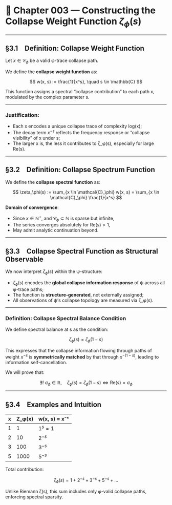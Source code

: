 # 📘 Chapter 003 — Constructing the Collapse Weight Function $\zeta_\phi(s)$

---

## §3.1 Definition: Collapse Weight Function

Let $x \in \mathcal{C}_\phi$ be a valid φ-trace collapse path.

We define the **collapse weight function** as:

$$
w(x, s) := \frac{1}{x^s}, \quad s \in \mathbb{C}
$$

This function assigns a spectral “collapse contribution” to each path x, modulated by the complex parameter s.

---

### Justification:

* Each x encodes a unique collapse trace of complexity log(x);
* The decay term $x^{-s}$ reflects the frequency response or “collapse visibility” of x under s;
* The larger x is, the less it contributes to ζ\_φ(s), especially for large Re(s).

---

## §3.2 Definition: Collapse Spectrum Function

We define the **collapse spectral function** as:

$$
\zeta_\phi(s) := \sum_{x \in \mathcal{C}_\phi} w(x, s) = \sum_{x \in \mathcal{C}_\phi} \frac{1}{x^s}
$$

**Domain of convergence**:

* Since $x \in \mathbb{N}^+$, and $\mathcal{C}_\phi \subset \mathbb{N}$ is sparse but infinite,
* The series converges absolutely for $\mathrm{Re}(s) > 1$,
* May admit analytic continuation beyond.

---

## §3.3 Collapse Spectral Function as Structural Observable

We now interpret $\zeta_\phi(s)$ within the ψ-structure:

* $\zeta_\phi(s)$ encodes the **global collapse information response** of ψ across all φ-trace paths;
* The function is **structure-generated**, not externally assigned;
* All observations of ψ’s collapse topology are measured via ζ\_φ(s).

---

### Definition: Collapse Spectral Balance Condition

We define spectral balance at s as the condition:

$$
\zeta_\phi(s) = \zeta_\phi(1 - s)
$$

This expresses that the collapse information flowing through paths of weight $x^{-s}$ is **symmetrically matched** by that through $x^{-(1-s)}$, leading to information self-cancellation.

We will prove that:

$$
\exists! \ \sigma_\phi \in \mathbb{R},\quad \zeta_\phi(s) = \zeta_\phi(1 - s) \iff \text{Re}(s) = \sigma_\phi
$$

---

## §3.4 Examples and Intuition

| x | Z\_φ(x) | w(x, s) = x⁻ˢ |
| - | ------- | ------------- |
| 1 | 1       | $1^s = 1$     |
| 2 | 10      | $2^{-s}$      |
| 3 | 100     | $3^{-s}$      |
| 5 | 1000    | $5^{-s}$      |

Total contribution:

$$
\zeta_\phi(s) = 1 + 2^{-s} + 3^{-s} + 5^{-s} + \dots
$$

Unlike Riemann ζ(s), this sum includes only φ-valid collapse paths, enforcing spectral sparsity.
